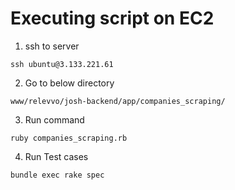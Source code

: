 
# Executing script on EC2
1. ssh to server
```
ssh ubuntu@3.133.221.61
```

2. Go to below directory

```
www/relevvo/josh-backend/app/companies_scraping/

```
3. Run command
```
ruby companies_scraping.rb

```
4. Run Test cases
```
bundle exec rake spec

```
